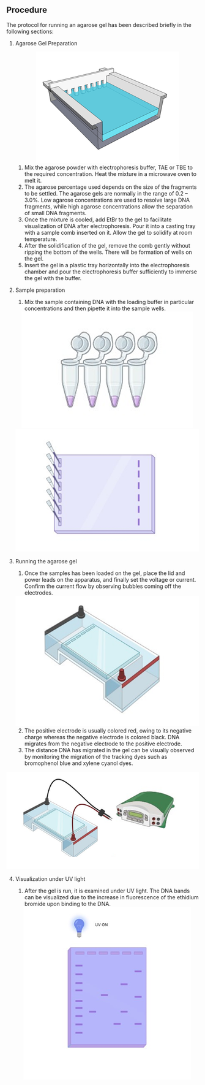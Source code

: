 ## Procedure




The protocol for running an agarose gel has been described briefly in the following sections:

1. Agarose Gel Preparation 

      <div align="center">
      <img src="images/AGE_1.png" class="img-fluid">
       </div>

   1. Mix the agarose powder with electrophoresis buffer, TAE or TBE to the required concentration. Heat the mixture in a microwave oven to melt it.
   2. The agarose percentage used depends on the size of the fragments to be settled. The agarose gels are normally in the range of 0.2 – 3.0%. Low agarose concentrations are used to
resolve large DNA fragments, while high agarose concentrations allow the separation of
small DNA fragments.
   3. Once the mixture is cooled, add EtBr to the gel to facilitate visualization of DNA after electrophoresis. Pour it into a casting tray with a sample comb inserted on it. Allow the gel to solidify at room temperature.
   4. After the solidification of the gel, remove the comb gently without ripping the bottom of the wells. There will be formation of wells on the gel.
   5. Insert the gel in a plastic tray horizontally into the electrophoresis chamber and pour the electrophoresis buffer sufficiently to immerse the gel with the buffer.

2. Sample preparation

     1. Mix the sample containing DNA with the loading buffer in particular concentrations and then pipette it into the sample wells.  

    <div align="center">
     <img src="images/AGE_3.png" class="img-fluid">
    </div>

    <div align="center">
     <img src="images/AGE_4.png" class="img-fluid">
    </div>

    

3. Running the agarose gel

  

   1. Once the samples has been loaded on the gel, place the lid and power leads on the apparatus, and finally set the voltage or current. Confirm the current flow by observing bubbles coming off the electrodes.

   <div align="center">
    <img src="images/AGE_2.png" class="img-fluid">
   </div>
   
   2. The positive electrode is usually colored red, owing to its negative charge whereas the negative electrode is colored black. DNA migrates from the negative electrode to the positive electrode. 
   3. The distance DNA has migrated in the gel can be visually observed by monitoring the migration of the tracking dyes such as bromophenol blue and xylene cyanol dyes.  

<div align="center">
<img src="images/AGE_5.png" class="img-fluid">
</div>

4. Visualization under UV light

   1. After the gel is run, it is examined under UV light. The DNA bands can be visualized due
to the increase in fluorescence of the ethidium bromide upon binding to the DNA.
    <div align="center">
     <img src="images/AGE_6.png" class="img-fluid">
    </div>
